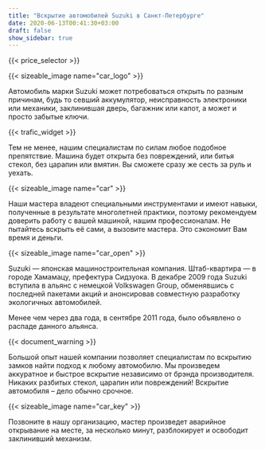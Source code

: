 ```yaml
---
title: "Вскрытие автомобилей Suzuki в Санкт-Петербурге"
date: 2020-06-13T00:41:30+03:00
draft: false
show_sidebar: true
---
```


{{< price_selector >}}

{{< sizeable_image name="car_logo" >}}

Автомобиль марки Suzuki может потребоваться открыть по разным причинам, будь то севший аккумулятор, неисправность электроники или механики, заклинившая дверь, багажник или капот, а может и просто забытые ключи. 

{{< trafic_widget >}}

Тем не менее, нашим специалистам по силам любое подобное препятствие. Машина будет открыта без повреждений, или битья стекол, без царапин или вмятин. Вы сможете сразу же сесть за руль и уехать.

{{< sizeable_image name="car" >}}

Наши мастера владеют специальными инструментами и имеют навыки, полученные в результате многолетней практики, поэтому рекомендуем доверить работу с вашей машиной, нашим профессионалам. Не пытайтесь вскрыть её сами, а вызовите мастера. Это сэкономит Вам время и деньги.

{{< sizeable_image name="car_open" >}}

Suzuki — японская машиностроительная компания. Штаб-квартира — в городе Хамамацу, префектура Сидзуока. В декабре 2009 года Suzuki вступила в альянс с немецкой Volkswagen Group, обменявшись с последней пакетами акций и анонсировав совместную разработку экологичных автомобилей. 

Менее чем через два года, в сентябре 2011 года, было объявлено о распаде данного альянса.

{{< document_warning >}}

Большой опыт нашей компании позволяет специалистам по вскрытию замков найти подход к любому автомобилю. Мы произведем аккуратное и быстрое вскрытие независимо от брэнда производителя. Никаких разбитых стекол, царапин или повреждений! Вскрытие автомобиля – дело обычно срочное. 

{{< sizeable_image name="car_key" >}}

Позвоните в нашу организацию, мастер произведет аварийное открывание на месте, за несколько минут, разблокирует и освободит заклинивший механизм.
